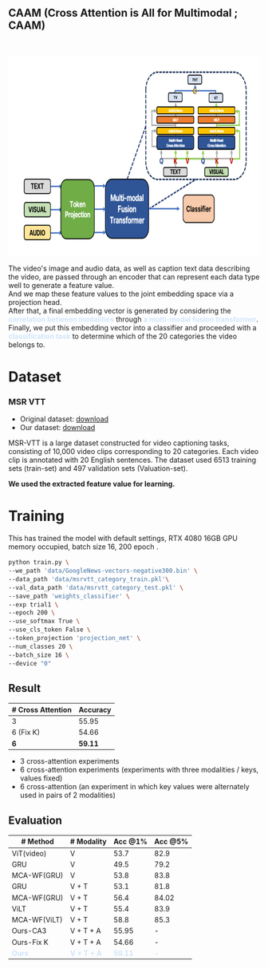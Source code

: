 ## CAAM (Cross Attention is All for Multimodal ; CAAM)
<br/>
<p align="center"> <img src="./source/architecture.png" width="700" height="400">

The video's image and audio data, as well as caption text data describing the video, are passed through an encoder that can represent each data type well to generate a feature value.
<br/> And we map these feature values to the joint embedding space via a projection head.
<br/> After that, a final embedding vector is generated by considering the **<span style="color:#D0E4FC"> correlation between modalities</span>** through **<span style="color:#D0E4FC">a multi-modal fusion transformer</span>**. 
<br/>Finally, we put this embedding vector into a classifier and proceeded with a <span style="color:#D0E4FC"> **classification task** </span> to determine which of the 20 categories the video belongs to.


# Dataset 
### MSR VTT ###
- Original dataset: [download](https://www.dropbox.com/sh/bd75sz4m734xs0z/AADbN9Ujhn6FZX12ulpNWyR_a?dl=0)
- Our dataset: [download](https://drive.google.com/drive/folders/1JsGZKp3ZAoC7w2XaOkZp4TnQ0GwGwUtU?usp=sharing)

MSR-VTT is a large dataset constructed for video captioning tasks, consisting of 10,000 video clips corresponding to 20 categories.
Each video clip is annotated with 20 English sentences.
The dataset used 6513 training sets (train-set) and 497 validation sets (Valuation-set).

**We used the extracted feature value for learning.**

# Training 
This has trained the model with default settings, RTX 4080 16GB GPU memory occupied, batch size 16, 200 epoch .
<br/>
 ```bash
python train.py \
--we_path 'data/GoogleNews-vectors-negative300.bin' \
--data_path 'data/msrvtt_category_train.pkl'\
--val_data_path 'data/msrvtt_category_test.pkl' \
--save_path 'weights_classifier' \
--exp trial1 \
--epoch 200 \
--use_softmax True \
--use_cls_token False \
--token_projection 'projection_net' \
--num_classes 20 \
--batch_size 16 \
--device "0"

```
## Result
| # Cross Attention | Accuracy |                                                                   
|-------------------|------------|
| 3                 | 55.95          |    
| 6 (Fix K)         | 54.66          |   
| **6**                 | **59.11**    |    

- 3 cross-attention experiments
- 6 cross-attention experiments (experiments with three modalities / keys, values fixed)
- 6 cross-attention (an experiment in which key values were alternately used in pairs of 2 modalities)

## Evaluation

| # Method                                 | # Modality                                        | Acc @1%                                       | Acc @5%                                    |
|------------------------------------------|---------------------------------------------------|-----------------------------------------------|--------------------------------------------|
| ViT(video)                               | V                                                 | 53.7                                          | 82.9                                       |
| GRU                                      | V                                                 | 49.5                                          | 79.2                                       |
| MCA-WF(GRU)                              | V                                                 | 53.8                                          | 83.8                                       |
| GRU                                      | V + T                                             | 53.1                                          | 81.8                                       |
| MCA-WF(GRU)                              | V + T                                             | 56.4                                          | 84.02                                      |
| ViLT                                     | V + T                                             | 55.4                                          | 83.9                                       |
| MCA-WF(ViLT)                             | V + T                                             | 58.8                                          | 85.3                                       |
| Ours-CA3                                 | V + T + A                                         | 55.95                                         | -                                          |
| Ours-Fix K                               | V + T + A                                         | 54.66                                         | -                                          |
| <span style="color:#D0E4FC">**Ours** </span> | <span style="color:#D0E4FC">**V + T + A** </span> | <span style="color:#D0E4FC">**59.11** </span> | <span style="color:#D0E4FC"> **-** </span> |
